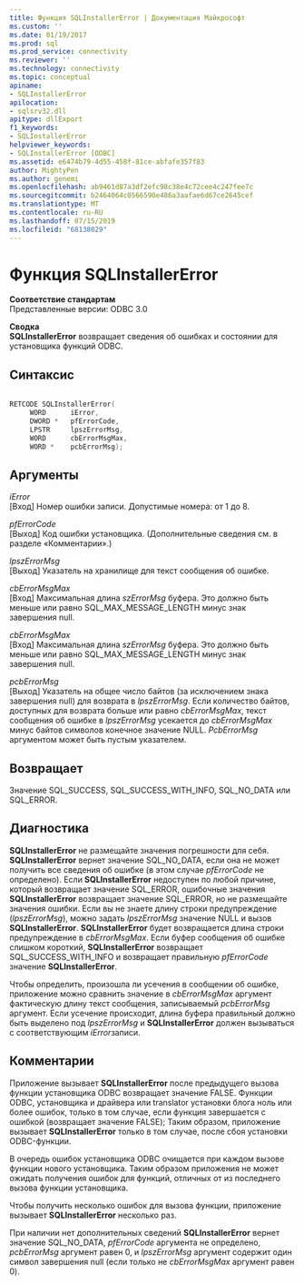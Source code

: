 ```yaml
---
title: Функция SQLInstallerError | Документация Майкрософт
ms.custom: ''
ms.date: 01/19/2017
ms.prod: sql
ms.prod_service: connectivity
ms.reviewer: ''
ms.technology: connectivity
ms.topic: conceptual
apiname:
- SQLInstallerError
apilocation:
- sqlsrv32.dll
apitype: dllExport
f1_keywords:
- SQLInstallerError
helpviewer_keywords:
- SQLInstallerError [ODBC]
ms.assetid: e6474b79-4d55-458f-81ce-abfafe357f83
author: MightyPen
ms.author: genemi
ms.openlocfilehash: ab9461d87a3df2efc98c38e4c72cee4c247fee7c
ms.sourcegitcommit: b2464064c0566590e486a3aafae6d67ce2645cef
ms.translationtype: MT
ms.contentlocale: ru-RU
ms.lasthandoff: 07/15/2019
ms.locfileid: "68138029"
---
```

# <a name="sqlinstallererror-function"></a>Функция SQLInstallerError
**Соответствие стандартам**  
 Представленные версии: ODBC 3.0  
  
 **Сводка**  
 **SQLInstallerError** возвращает сведения об ошибках и состоянии для установщика функций ODBC.  
  
## <a name="syntax"></a>Синтаксис  
  
```cpp  
  
RETCODE SQLInstallerError(  
     WORD      iError,  
     DWORD *   pfErrorCode,  
     LPSTR     lpszErrorMsg,  
     WORD      cbErrorMsgMax,  
     WORD *    pcbErrorMsg);  
```  
  
## <a name="arguments"></a>Аргументы  
 *iError*  
 [Вход] Номер ошибки записи. Допустимые номера: от 1 до 8.  
  
 *pfErrorCode*  
 [Выход] Код ошибки установщика. (Дополнительные сведения см. в разделе «Комментарии».)  
  
 *lpszErrorMsg*  
 [Выход] Указатель на хранилище для текст сообщения об ошибке.  
  
 *cbErrorMsgMax*  
 [Вход] Максимальная длина *szErrorMsg* буфера. Это должно быть меньше или равно SQL_MAX_MESSAGE_LENGTH минус знак завершения null.  
  
 *cbErrorMsgMax*  
 [Вход] Максимальная длина *szErrorMsg* буфера. Это должно быть меньше или равно SQL_MAX_MESSAGE_LENGTH минус знак завершения null.  
  
 *pcbErrorMsg*  
 [Выход] Указатель на общее число байтов (за исключением знака завершения null) для возврата в *lpszErrorMsg*. Если количество байтов, доступных для возврата больше или равно *cbErrorMsgMax*, текст сообщения об ошибке в *lpszErrorMsg* усекается до *cbErrorMsgMax* минус байтов символов конечное значение NULL. *PcbErrorMsg* аргументом может быть пустым указателем.  
  
## <a name="returns"></a>Возвращает  
 Значение SQL_SUCCESS, SQL_SUCCESS_WITH_INFO, SQL_NO_DATA или SQL_ERROR.  
  
## <a name="diagnostics"></a>Диагностика  
 **SQLInstallerError** не размещайте значения погрешности для себя. **SQLInstallerError** вернет значение SQL_NO_DATA, если она не может получить все сведения об ошибке (в этом случае *pfErrorCode* не определено). Если **SQLInstallerError** недоступен по любой причине, который возвращает значение SQL_ERROR, ошибочные значения **SQLInstallerError** возвращает значение SQL_ERROR, но не размещайте значения ошибки. Если вы не знаете длину строки предупреждение (*lpszErrorMsg*), можно задать *lpszErrorMsg* значение NULL и вызов **SQLInstallerError**. **SQLInstallerError** будет возвращается длина строки предупреждение в *cbErrorMsgMax*. Если буфер сообщения об ошибке слишком короткий, **SQLInstallerError** возвращает SQL_SUCCESS_WITH_INFO и возвращает правильную *pfErrorCode* значение **SQLInstallerError**.  
  
 Чтобы определить, произошла ли усечения в сообщении об ошибке, приложение можно сравнить значение в *cbErrorMsgMax* аргумент фактическую длину текст сообщения, записываемый *pcbErrorMsg* аргумент. Если усечение происходит, длина буфера правильный должно быть выделено под *lpszErrorMsg* и **SQLInstallerError** должен вызываться с соответствующим *iError*записи.  
  
## <a name="comments"></a>Комментарии  
 Приложение вызывает **SQLInstallerError** после предыдущего вызова функции установщика ODBC возвращает значение FALSE. Функции ODBC, установщика и драйвера или translator установки блога ноль или более ошибок, только в том случае, если функция завершается с ошибкой (возвращает значение FALSE); Таким образом, приложение вызывает **SQLInstallerError** только в том случае, после сбоя установки ODBC-функции.  
  
 В очередь ошибок установщика ODBC очищается при каждом вызове функции нового установщика. Таким образом приложения не может ожидать получения ошибок для функций, отличных от из последнего вызова функции установщика.  
  
 Чтобы получить несколько ошибок для вызова функции, приложение вызывает **SQLInstallerError** несколько раз.  
  
 При наличии нет дополнительных сведений **SQLInstallerError** вернет значение SQL_NO_DATA, *pfErrorCode* аргумента не определено, *pcbErrorMsg* аргумент равен 0, и *lpszErrorMsg* аргумент содержит один символ завершения null (если только не *cbErrorMsgMax* аргумент равен 0).
